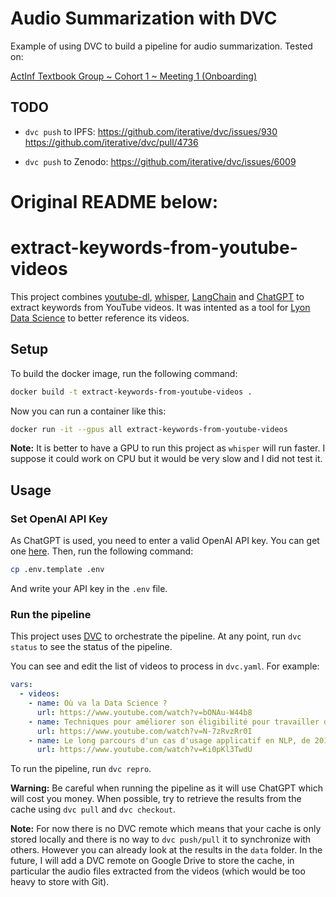 # Audio Summarization with DVC

Example of using DVC to build a pipeline for audio summarization. Tested on:

[ActInf Textbook Group ~ Cohort 1 ~ Meeting 1 (Onboarding)](https://www.youtube.com/watch?v=ogV63M3uTlQ)

## TODO
- `dvc push` to IPFS:
https://github.com/iterative/dvc/issues/930
https://github.com/iterative/dvc/pull/4736

- `dvc push` to Zenodo:
https://github.com/iterative/dvc/issues/6009

# Original README below:

# extract-keywords-from-youtube-videos
This project combines [youtube-dl](https://github.com/ytdl-org/youtube-dl), [whisper](https://github.com/openai/whisper), [LangChain](https://github.com/hwchase17/langchain) and [ChatGPT](https://chat.openai.com/) to extract keywords from YouTube videos. It was intented as a tool for [Lyon Data Science](https://www.youtube.com/@lyondatascience/videos) to better reference its videos.

## Setup
To build the docker image, run the following command:
```bash
docker build -t extract-keywords-from-youtube-videos .
```

Now you can run a container like this:
```bash
docker run -it --gpus all extract-keywords-from-youtube-videos
```

**Note:** It is better to have a GPU to run this project as `whisper` will run faster. I suppose it could work on CPU but it would be very slow and I did not test it.

## Usage
### Set OpenAI API Key
As ChatGPT is used, you need to enter a valid OpenAI API key. You can get one [here](https://platform.openai.com/). Then, run the following command:
```bash
cp .env.template .env
```

And write your API key in the `.env` file.

### Run the pipeline
This project uses [DVC](https://dvc.org/) to orchestrate the pipeline. At any point, run `dvc status` to see the status of the pipeline.

You can see and edit the list of videos to process in `dvc.yaml`. For example:
```yaml
vars:
  - videos:
    - name: Où va la Data Science ?
      url: https://www.youtube.com/watch?v=bONAu-W44b8
    - name: Techniques pour améliorer son éligibilité pour travailler dans la data
      url: https://www.youtube.com/watch?v=N-7zRvzRr0I
    - name: Le long parcours d'un cas d'usage applicatif en NLP, de 2013 à 2022
      url: https://www.youtube.com/watch?v=Ki0pKl3TwdU
```

To run the pipeline, run `dvc repro`.

**Warning:** Be careful when running the pipeline as it will use ChatGPT which will cost you money. When possible, try to retrieve the results from the cache using `dvc pull` and `dvc checkout`.

**Note:** For now there is no DVC remote which means that your cache is only stored locally and there is no way to `dvc push/pull` it to synchronize with others. However you can already look at the results in the `data` folder. In the future, I will add a DVC remote on Google Drive to store the cache, in particular the audio files extracted from the videos (which would be too heavy to store with Git).
